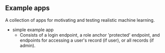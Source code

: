Example apps
---------

A collection of apps for motivating and testing realistic machine learning.

* simple example app
	- Consists of a login endpoint, a role anchor 'protected' endpoint, and endpoints for accessing a user's record (if user), or all records (if admin).

